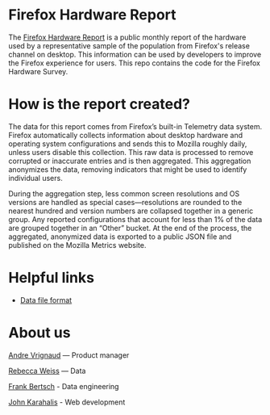 # Firefox Hardware Report

The [Firefox Hardware Report](https://hardware.metrics.mozilla.com) is a public monthly report of the hardware used by a representative sample of the population from Firefox's release channel on desktop. This information can be used by developers to improve the Firefox experience for users. This repo contains the code for the Firefox Hardware Survey.

# How is the report created?
The data for this report comes from Firefox’s built-in Telemetry data system. Firefox automatically collects information about desktop hardware and operating system configurations and sends this to Mozilla roughly daily, unless users disable this collection. This raw data is processed to remove corrupted or inaccurate entries and is then aggregated. This aggregation anonymizes the data, removing indicators that might be used to identify individual users.

During the aggregation step, less common screen resolutions and OS versions are handled as special cases—resolutions are rounded to the nearest hundred and version numbers are collapsed together in a generic group. Any reported configurations that account for less than 1% of the data are grouped together in an “Other” bucket. At the end of the process, the aggregated, anonymized data is exported to a public JSON file and published on the Mozilla Metrics website.

# Helpful links
* [Data file format](https://github.com/mozilla/firefox-hardware-report/blob/master/report/format.md)

# About us

[Andre Vrignaud](https://github.com/avrignaud) — Product manager

[Rebecca Weiss](https://github.com/rjweiss) — Data

[Frank Bertsch](https://github.com/fbertsch) - Data engineering

[John Karahalis](https://github.com/openjck) - Web development
